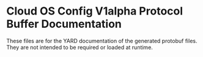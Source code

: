 # Cloud OS Config V1alpha Protocol Buffer Documentation

These files are for the YARD documentation of the generated protobuf files.
They are not intended to be required or loaded at runtime.
